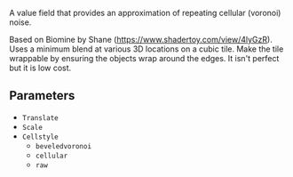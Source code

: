 A value field that provides an approximation of repeating cellular (voronoi) noise.

Based on Biomine by Shane (https://www.shadertoy.com/view/4lyGzR).
Uses a minimum blend at various 3D locations on a cubic tile. Make the tile wrappable by ensuring the objects wrap around the edges.
It isn't perfect but it is low cost.

## Parameters

* `Translate`
* `Scale`
* `Cellstyle`
  * `beveledvoronoi`
  * `cellular`
  * `raw`